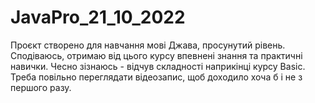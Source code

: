 # JavaPro_21_10_2022
Проєкт створено для навчання мові Джава, просунутий рівень. Сподіваюсь, отримаю від цього курсу впевнені знання та практичні навички.
Чесно зізнаюсь - відчув складності наприкінці курсу Basic. Треба повільно переглядати відеозапис, щоб доходило хоча б і не з першого разу.
